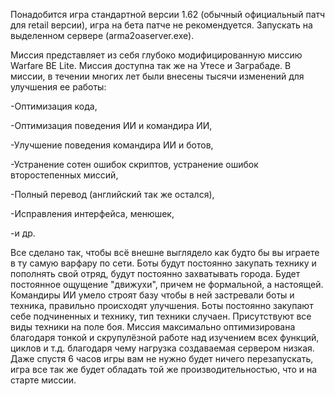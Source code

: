Понадобится игра стандартной версии 1.62 (обычный официальный патч для retail версии), игра на бета патче не рекомендуется. Запускать на выделенном сервере (arma2oaserver.exe).

Миссия представляет из себя глубоко модифицированную миссию Warfare BE Lite. Миссия доступна так же на Утесе и Заграбаде. В миссии, в течении многих лет были внесены тысячи изменений для улучшения ее работы:

-Оптимизация кода,

-Оптимизация поведения ИИ и командира ИИ,

-Улучшение поведения командира ИИ и ботов,

-Устранение сотен ошибок скриптов, устранение ошибок второстепенных миссий,

-Полный перевод (английский так же остался),

-Исправления интерфейса, менюшек,

-и др.

Все сделано так, чтобы всё внешне выглядело как будто бы вы играете в ту самую варфару по сети. Боты будут постоянно закупать технику и пополнять свой отряд, будут постоянно захватывать города. Будет постоянное ощущение "движухи", причем не формальной, а настоящей. Командиры ИИ умело строят базу чтобы в ней застревали боты и техника, правильно происходят улучшения. Боты постоянно закупают себе подчиненных и технику, тип техники случаен. Присутствуют все виды техники на поле боя. Миссия максимально оптимизирована благодаря тонкой и скрупулёзной работе над изучением всех функций, циклов и т.д. благодаря чему нагрузка создаваемая сервером низкая. Даже спустя 6 часов игры вам не нужно будет ничего перезапускать, игра все так же будет обладать той же производительностью, что и на старте миссии.
